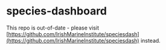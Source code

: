 # species-dashboard

This repo is out-of-date - please visit [https://github.com/IrishMarineInstitute/speciesdash](https://github.com/IrishMarineInstitute/speciesdash) instead.
